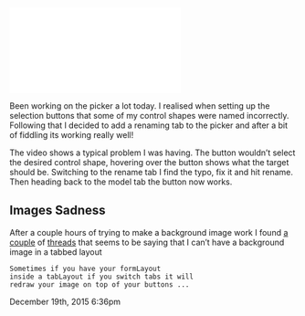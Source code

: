 <embed src="../../media/135534087304.mp4" type="video/mp4" scale="aspect" autoplay="false"></embed>

<div class="caption"><p>Been working on the picker a lot today. I realised when setting up the selection buttons that some of my control shapes were named incorrectly. Following that I decided to add a renaming tab to the picker and after a bit of fiddling its working really well!</p>

<p>The video shows a typical problem I was having. The button wouldn&rsquo;t select the desired control shape, hovering over the button shows what the target should be. Switching to the rename tab I find the typo, fix it and hit rename. Then heading back to the model tab the button now works.</p>

<h2>Images Sadness</h2>

<p>After a couple hours of trying to make a background image work I found <a href="http://www.creativecrash.com/forums/mel/topics/can-controls-overlay-an-image">a couple</a> of <a href="http://forums.cgsociety.org/archive/index.php?t-858764.html">threads</a> that seems to be saying that I can&rsquo;t have a background image in a tabbed layout</p>

<pre><code>Sometimes if you have your formLayout
inside a tabLayout if you switch tabs it will 
redraw your image on top of your buttons ...
</code></pre> </div>

<div id="footer">
<span id="timestamp"> December 19th, 2015 6:36pm </span>
</div>